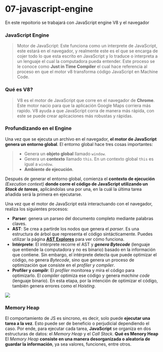 # 07-javascript-engine
En este repoitorio se trabajará con JavaScript engine V8 y el navegador

### JavaScript Engine
> Motor de JavaScript:
Este funciona como un interprete de JavaScript, este estará en el navegador,
y realmente este es el que se encarga de cojer todo lo que esta escrito en
JavaScript y lo traduce o interpreta a un lenguaje el cual la computadora 
pueda entender. Este proceso se le conoce como **Just in Time Compiler** el
cual hace referencia al proceso en que el motor v8 transforma código JavaScript
en Machine Code.

### Qué es V8?
> V8 es el motor de JavaScript que corre en el navegador de **Chrome**. Este 
motor nacio para que la aplicación Google Maps corriera más rapido. V8 ayuda a
que JavaScript corra de manera más rápida, con este se puede crear aplicaciones
más robustas y rápidas.

### Profundizando en el Engine
Una vez que se ejecuta un archivo en el navegador, **el motor de JavaScript genera un entorno global**.
El entorno global hace tres cosas importantes:
> - Genera un **objeto global** llamado `window`.
> - Genera un **contexto** llamado `this`. En un contexto global `this` es igual a `window`.
> - **Ambiente de ejecución**.

Después de generar el entorno global, comienza el **contexto de ejecución** *(Execution context)* 
**donde corre el código de JavaScript utilizando un *Stack de tareas***, aplicándolas una por una,
en la cuál la última tarea añadida será la primera en ejecutarse.

Una vez que el motor de JavaScript está interactuando con el navegador, realiza los siguientes procesos:
- **Parser**: genera un parseo del documento completo mediante palabras claves.
- **AST**: Se crea a partirde los nodos que genera el *parser*. Es una estructura de árbol que representa
el código sintácticamente. Puedes utilizar la página **[AST Explores](https://astexplorer.net/)** para ver
cómo funciona.
- **Intérprete**: El intérprete recorre el AST y ***genera Bytecode*** (lenguaje que entiende la computadora
y no es binario) basado en la información que contiene. Sin embargo, el intérprete detecta que puede optimizar
el código, no genera *Bytecode*, sino que genera un proceso de optimización que consiste en el *profiler y*
*compiler*.
- **Profiler y compilr**: El *profiler* monitorea y mira el código para optimizarlo. El *compiler* optimiza
ese código y genera *machine code* (lenguaje binario). En esta etapa, por la intención de optimizar el
código, también genera errores como el *Hoisting*.
 
 ![](https://static.platzi.com/media/user_upload/bytecode-machine-code-dc786db8-d04e-488b-b96b-e9b385fdb33d.jpg)

### Memory Heap
El comportamiento de JS es sincrono, es decir, solo puede **ejecutar una tarea a la vez**. Esto puede
ser de beneficio o perjudicial dependiendo el caso. Por ende, para ejecutar cada tarea, **JavaScript**
se organiza en dos estructuras de datos: el *Memory Heap* y el *Call Stack*.
**Qué es Menory Heap**
El *Memory Heap* **consiste en una manera desorganizada o aleatoria de guardar la información**, ya sea
valores, funciones, entre otros.